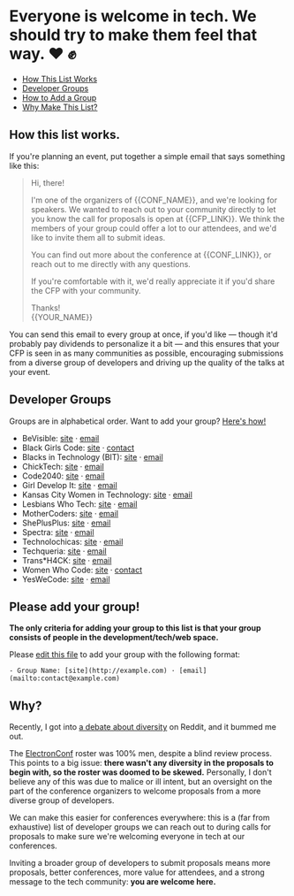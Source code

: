 # Everyone is welcome in tech. We should try to make them feel that way. ❤️ ✊

- [How This List Works](#how-this-list-works)
- [Developer Groups](#developer-groups)
- [How to Add a Group](#please-add-your-group)
- [Why Make This List?](#why)

## How this list works.

If you're planning an event, put together a simple email that says something like this:

> Hi, there!
> 
> I'm one of the organizers of {{CONF_NAME}}, and we're looking for speakers. We wanted to reach out to your community directly to let you know the call for proposals is open at {{CFP_LINK}}. We think the members of your group could offer a lot to our attendees, and we'd like to invite them all to submit ideas.
> 
> You can find out more about the conference at {{CONF_LINK}}, or reach out to me directly with any questions.
>
> If you're comfortable with it, we'd really appreciate it if you'd share the CFP with your community.
>
> Thanks!  
> {{YOUR_NAME}}

You can send this email to every group at once, if you'd like — though it'd probably pay dividends to personalize it a bit — and this ensures that your CFP is seen in as many communities as possible, encouraging submissions from a diverse group of developers and driving up the quality of the talks at your event.

## Developer Groups

Groups are in alphabetical order. Want to add your group? [Here's how!](#please-add-your-group)

- BeVisible: [site](http://bevisible.soy/) · [email](mailto:contact@bevisible.soy)
- Black Girls Code: [site](http://www.blackgirlscode.com/) · [contact](http://www.blackgirlscode.com/contact-us.html)
- Blacks in Technology (BIT): [site](https://www.blacksintechnology.net) · [email](contactus@blacksintechnology.net)
- ChickTech: [site](https://chicktech.org/) · [email](mailto:info@chicktech.org)
- Code2040: [site](http://www.code2040.org/mission/) · [email](mailto:info@code2040.org)
- Girl Develop It: [site](https://www.girldevelopit.com) · [email](mailto:partnerships@girldevelopit.com)
- Kansas City Women in Technology: [site](https://www.kcwomenintech.org) · [email](mailto:info@kcwomenintech.org)
- Lesbians Who Tech: [site](https://lesbianswhotech.org/about) · [email](mailto:patty@lesbianswhotech.org)
- MotherCoders: [site](http://www.mothercoders.org/) · [email](info@mothercoders.org)
- ShePlusPlus: [site](http://sheplusplus.org) · [email](mailto:sheplusplus.ambassadors@gmail.com)
- Spectra: [site](https://sospectra.com) · [email](mailto:hello@sospectra.com)
- Technolochicas: [site](http://technolochicas.org/) · [email](mailto:technolochicas@ncwit.org)
- Techqueria: [site](https://techqueria.org/) · [email](mailto:organizers@techqueria.org)
- Trans\*H4CK: [site](http://transhack.org) · [email](mailto:hello@transhack.org)
- Women Who Code: [site](https://www.womenwhocode.com/about) · [contact](https://www.womenwhocode.com/networks)
- YesWeCode: [site](https://www.yeswecode.org/) · [email](mailto:info@yeswecode.org)

## Please add your group!

**The only criteria for adding your group to this list is that your group consists of people in the development/tech/web space.**

Please [edit this file](https://github.com/jlengstorf/awesome-speaker-diversity/edit/master/README.md) to add your group with the following format:

```
- Group Name: [site](http://example.com) · [email](mailto:contact@example.com)
```

## Why?

Recently, I got into [a debate about diversity](https://www.reddit.com/r/javascript/comments/6f8u2s/githubs_electronconf_postponed_because_all_the/digz7hb/) on Reddit, and it bummed me out.

The [ElectronConf](http://electronconf.com/) roster was 100% men, despite a blind review process. This points to a big issue: **there wasn't any diversity in the proposals to begin with, so the roster was doomed to be skewed.** Personally, I don't believe any of this was due to malice or ill intent, but an oversight on the part of the conference organizers to welcome proposals from a more diverse group of developers.

We can make this easier for conferences everywhere: this is a (far from exhaustive) list of developer groups we can reach out to during calls for proposals to make sure we're welcoming everyone in tech at our conferences.

Inviting a broader group of developers to submit proposals means more proposals, better conferences, more value for attendees, and a strong message to the tech community: **you are welcome here.**

